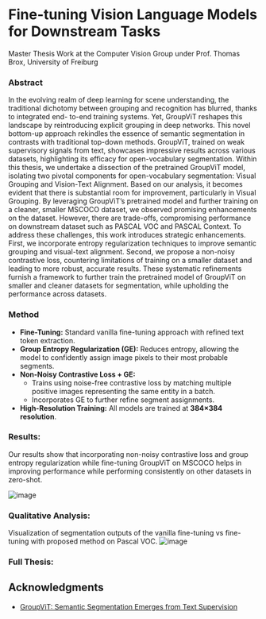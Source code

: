 # Fine-tuning Vision Language Models for Downstream Tasks
Master Thesis Work at the Computer Vision Group under Prof. Thomas Brox, University of Freiburg

### Abstract
In the evolving realm of deep learning for scene understanding, the traditional
dichotomy between grouping and recognition has blurred, thanks to integrated end-
to-end training systems. Yet, GroupViT reshapes this landscape by reintroducing
explicit grouping in deep networks. This novel bottom-up approach rekindles the
essence of semantic segmentation in contrasts with traditional top-down methods.
GroupViT, trained on weak supervisory signals from text, showcases impressive results
across various datasets, highlighting its efficacy for open-vocabulary segmentation.
Within this thesis, we undertake a dissection of the pretrained GroupViT model,
isolating two pivotal components for open-vocabulary segmentation: Visual Grouping
and Vision-Text Alignment. Based on our analysis, it becomes evident that there is
substantial room for improvement, particularly in Visual Grouping. By leveraging
GroupViT’s pretrained model and further training on a cleaner, smaller MSCOCO
dataset, we observed promising enhancements on the dataset. However, there are
trade-offs, compromising performance on downstream dataset such as PASCAL VOC
and PASCAL Context.
To address these challenges, this work introduces strategic enhancements. First,
we incorporate entropy regularization techniques to improve semantic grouping and
visual-text alignment. Second, we propose a non-noisy contrastive loss, countering
limitations of training on a smaller dataset and leading to more robust, accurate
results.
These systematic refinements furnish a framework to further train the pretrained
model of GroupViT on smaller and cleaner datasets for segmentation, while upholding
the performance across datasets.


### Method
- **Fine-Tuning:** Standard vanilla fine-tuning approach with refined text token extraction.
- **Group Entropy Regularization (GE):** Reduces entropy, allowing the model to confidently assign image pixels to their most probable segments.
- **Non-Noisy Contrastive Loss + GE:**
  - Trains using noise-free contrastive loss by matching multiple positive images representing the same entity in a batch.
  - Incorporates GE to further refine segment assignments.
- **High-Resolution Training:** All models are trained at **384×384 resolution**.


### Results: 
Our results show that incorporating non-noisy contrastive loss and group entropy regularization while fine-tuning GroupViT on MSCOCO helps in improving performance while performing consistently on other datasets in zero-shot.

![image](https://github.com/user-attachments/assets/289e2555-0322-40bd-b9d9-9a780154d952)

### Qualitative Analysis:
Visualization of segmentation outputs of the vanilla fine-tuning vs fine-tuning with proposed method on Pascal VOC.
![image](https://github.com/user-attachments/assets/21815e6b-69b9-41ab-b86f-43f64709b3b5)



### Full Thesis: 

## Acknowledgments
- [GroupViT: Semantic Segmentation Emerges from Text Supervision](https://arxiv.org/abs/2202.11094)
